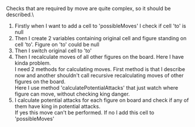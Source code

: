 Checks that are required by move are quite complex, so it should be described.\
1. Firstly when I want to add a cell to 'possibleMoves' I check if cell 'to' is null
2. Then I create 2 variables containing original cell and figure standing on cell 'to'. Figure on 'to' could be null
3. Then I switch original cell to 'to'
4. Then I recalculate moves of all other figures on the board. Here I have kinda problem. \
I need 2 methods for calculating moves. First method is that I describe now and another shouldn't call recursive recalculating moves of other figures on the board. \
Here I use method 'calculatePotentialAttacks' that just watch where figure can move, without checking king danger.
5. I calculate potential attacks for each figure on board and check if any of them have king in potential attacks. \
If yes this move can't be performed. If no I add this cell to 'possibleMoves'
